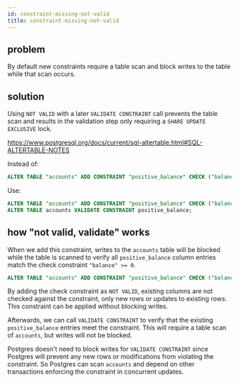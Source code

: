 ```yaml
---
id: constraint-missing-not-valid
title: constraint-missing-not-valid
---
```


## problem

By default new constraints require a table scan and block writes to the table
while that scan occurs.

## solution

Using `NOT VALID` with a later `VALIDATE CONSTRAINT`
call prevents the table scan and results in the validation step only requiring a
`SHARE UPDATE EXCLUSIVE` lock.

<https://www.postgresql.org/docs/current/sql-altertable.html#SQL-ALTERTABLE-NOTES>

Instead of:

```sql
ALTER TABLE "accounts" ADD CONSTRAINT "positive_balance" CHECK ("balance" >= 0);
```

Use:

```sql
ALTER TABLE "accounts" ADD CONSTRAINT "positive_balance" CHECK ("balance" >= 0) NOT VALID;
ALTER TABLE accounts VALIDATE CONSTRAINT positive_balance;
```


## how "not valid, validate" works

When we add this constraint, writes to the `accounts` table will be blocked while the table is scanned to verify all `positive_balance` column entries match the check constraint `"balance" >= 0`.


```sql
ALTER TABLE "accounts" ADD CONSTRAINT "positive_balance" CHECK ("balance" >= 0);
```

By adding the check constraint as `NOT VALID`, existing columns are not checked against the constraint, only new rows or updates to existing rows. This constraint can be applied without blocking writes.

Afterwards, we can call `VALIDATE CONSTRAINT` to verify that the existing `positive_balance` entries meet the constraint. This will require a table scan of `accounts`, but writes will not be blocked.

Postgres doesn't need to block writes for `VALIDATE CONSTRAINT` since Postgres will prevent any new rows or modifications from violating the constraint. So Postgres can scan `accounts` and depend on other transactions enforcing the constraint in concurrent updates.

